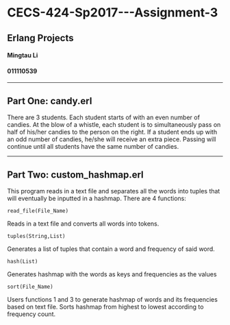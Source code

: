 # CECS-424-Sp2017---Assignment-3
## Erlang Projects

#### Mingtau Li
#### 011110539

---
## Part One: candy.erl
There are 3 students. Each student starts of with an even number of candies. At the blow of a whistle, each student is to simultaneously pass on half of his/her candies to the person on the right. If a student ends up with an odd number of candies, he/she will receive an extra piece. Passing will continue until all students have the same number of candies. 

---

## Part Two: custom_hashmap.erl
This program reads in a text file and separates all the words into tuples that will eventually be inputted in a hashmap.
There are 4 functions:

````
read_file(File_Name)
````
Reads in a text file and converts all words into tokens.

````
tuples(String,List)
````
Generates a list of tuples that contain a word and frequency of said word.

````
hash(List)
````
Generates hashmap with the words as keys and frequencies as the values

````
sort(File_Name)
````
Users functions 1 and 3 to generate hashmap of words and its frequencies based on text file. Sorts hashmap from highest to lowest according to frequency count.